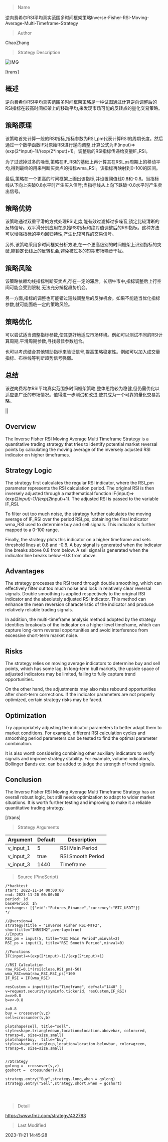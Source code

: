 
> Name

逆向费希尔RSI平均真实范围多时间框架策略Inverse-Fisher-RSI-Moving-Average-Multi-Timeframe-Strategy

> Author

ChaoZhang

> Strategy Description

![IMG](https://www.fmz.com/upload/asset/16880deee5b6151bec0.png)

[trans]

## 概述

逆向费希尔RSI平均真实范围多时间框架策略是一种试图通过计算逆向调整后的RSI指标在较高时间框架上的移动平均,来发现市场可能的反转点的量化交易策略。

## 策略原理

该策略首先计算一般的RSI指标,指标参数为RSI\_pm代表计算RSI的周期长度。然后通过一个数学函数IF对原始RSI进行逆向调整,计算公式为IF(input)=>(exp(2\*input)-1)/(exp(2\*input)+1)。调整后的RSI指标传递给变量IF\_RSI。

为了过滤掉过多的噪音,策略在IF\_RSI的基础上再计算其在RSI\_ps周期上的移动平均,得到最终的用来判断买卖点的指标wma\_RSI。该指标再映射到0-100的区间。

最后,策略在一个更高的时间框架上画出该指标,并设置阈值线0.8和-0.8。当指标线从下向上突破0.8水平时产生买入信号;当指标线从上向下跌破-0.8水平时产生卖出信号。

## 策略优势

该策略通过双重平滑的方式处理RSI走势,能有效过滤掉过多噪音,锁定比较清晰的反转信号。双平滑分别应用在原始RSI指标和绝对值调整后的RSI指标。这种方法可以增强指标的平均回归特性,产生比较可靠的交易信号。

另外,该策略采用多时间框架分析方法,在一个更高级别的时间框架上识别指标的突破,能锁定长线上的反转机会,避免被过多的短期市场噪音干扰。

## 策略风险

该策略依赖均线指标判断买卖点,存在一定的滞后。长期牛市中,指标调整后上行空间可能会受到限制,无法充分捕捉趋势机会。

另一方面,指标的调整也可能错过短线调整后的反弹机会。如果不能适当优化指标参数,就可能面临一定的策略风险。

## 策略优化

可以尝试适当调整指标参数,使其更好地适应市场环境。例如可以测试不同的RSI计算周期,平滑周期参数,寻找最佳参数组合。

也可以考虑结合其他辅助指标来验证信号,提高策略稳定性。例如可以加入成交量指标、布林线等判断趋势信号强弱。

## 总结

该逆向费希尔RSI平均真实范围多时间框架策略,整体思路较为稳健,但仍需优化以适应更广泛的市场情况。值得进一步测试和改进,使其成为一个可靠的量化交易策略。

||

## Overview

The Inverse Fisher RSI Moving Average Multi Timeframe Strategy is a quantitative trading strategy that tries to identify potential market reversal points by calculating the moving average of the inversely adjusted RSI indicator on higher timeframes.

## Strategy Logic

The strategy first calculates the regular RSI indicator, where the RSI_pm parameter represents the RSI calculation period. The original RSI is then inversely adjusted through a mathematical function IF(input)=>(exp(2*input)-1)/(exp(2*input)+1). The adjusted RSI is passed to the variable IF_RSI. 

To filter out too much noise, the strategy further calculates the moving average of IF_RSI over the period RSI_ps, obtaining the final indicator wma_RSI used to determine buy and sell signals. This indicator is further mapped to a 0-100 range.

Finally, the strategy plots this indicator on a higher timeframe and sets threshold lines at 0.8 and -0.8. A buy signal is generated when the indicator line breaks above 0.8 from below. A sell signal is generated when the indicator line breaks below -0.8 from above.

## Advantages

The strategy processes the RSI trend through double smoothing, which can effectively filter out too much noise and lock in relatively clear reversal signals. Double smoothing is applied respectively to the original RSI indicator and the absolutely adjusted RSI indicator. This method can enhance the mean reversion characteristic of the indicator and produce relatively reliable trading signals.

In addition, the multi-timeframe analysis method adopted by the strategy identifies breakouts of the indicator on a higher level timeframe, which can capture long-term reversal opportunities and avoid interference from excessive short-term market noise.

## Risks 

The strategy relies on moving average indicators to determine buy and sell points, which has some lag. In long-term bull markets, the upside space of adjusted indicators may be limited, failing to fully capture trend opportunities.

On the other hand, the adjustments may also miss rebound opportunities after short-term corrections. If the indicator parameters are not properly optimized, certain strategy risks may be faced.

## Optimization

Try appropriately adjusting the indicator parameters to better adapt them to market conditions. For example, different RSI calculation cycles and smoothing period parameters can be tested to find the optimal parameter combination.

It is also worth considering combining other auxiliary indicators to verify signals and improve strategy stability. For example, volume indicators, Bollinger Bands etc. can be added to judge the strength of trend signals.

## Conclusion

The Inverse Fisher RSI Moving Average Multi Timeframe Strategy has an overall robust logic, but still needs optimization to adapt to wider market situations. It is worth further testing and improving to make it a reliable quantitative trading strategy.

[/trans]

> Strategy Arguments



|Argument|Default|Description|
|----|----|----|
|v_input_1|5|RSI Main Period|
|v_input_2|true|RSI Smooth Period|
|v_input_3|1440|Timeframe|


> Source (PineScript)

``` pinescript
/*backtest
start: 2022-11-14 00:00:00
end: 2023-11-20 00:00:00
period: 1d
basePeriod: 1h
exchanges: [{"eid":"Futures_Binance","currency":"BTC_USDT"}]
*/

//@version=4
strategy(title = "Inverse Fisher RSI-MTF2", shorttitle="INRSIM2",overlay=true)
//Inputs
RSI_pm = input(5, title="RSI Main Period",minval=2)
RSI_ps = input(1, title="RSI Smooth Period",minval=0)

//Functions
IF(input)=>(exp(2*input)-1)/(exp(2*input)+1)

//RSI Calculation
raw_RSI=0.1*(rsi(close,RSI_pm)-50)
wma_RSI=wma(raw_RSI,RSI_ps)*100
IF_RSI = IF(wma_RSI)

resCustom = input(title="Timeframe", defval="1440" )
v=request.security(syminfo.tickerid, resCustom,IF_RSI)
a=v>0.8
b=v<-0.8

z=0.8
buy = crossover(v,z)
sell=crossunder(v,b)
 
plotshape(sell, title="sell", style=shape.triangledown,location=location.abovebar, color=red, transp=0, size=size.small)
plotshape(buy,  title="buy", style=shape.triangleup,location=location.belowbar, color=green, transp=0, size=size.small)


//Strategy
golong =  crossover(v,z)
goshort =  crossunder(v,b)

strategy.entry("Buy",strategy.long,when = golong)
strategy.entry("Sell",strategy.short,when = goshort)




```

> Detail

https://www.fmz.com/strategy/432783

> Last Modified

2023-11-21 14:45:28
